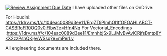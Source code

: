 [![Review Assignment Due Date](https://classroom.github.com/assets/deadline-readme-button-24ddc0f5d75046c5622901739e7c5dd533143b0c8e959d652212380cedb1ea36.svg)](https://classroom.github.com/a/YmApcLfC)
I have uploaded other files on OnDrive:

For Houdini: https://1drv.ms/f/c/104eac0089d3ee11/ErgZTtjPImhOl1tfOFOAHLABCT-CASBRoFR0OQ0v0iFlbw?e=Hfn4Nq
For Vectorial_Encodings :https://1drv.ms/f/c/104eac0089d3ee11/EmnhbjSx9LJMvBvAviCRjfsBmtp8YkX2zzPshQKjevWSsg?e=mPerLv

All engineering documents are included there.
